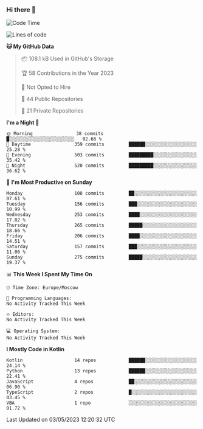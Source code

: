 ### Hi there 👋

<!--
**semwai/semwai** is a ✨ _special_ ✨ repository because its `README.md` (this file) appears on your GitHub profile.

Here are some ideas to get you started:

- 🔭 I’m currently working on ...
- 🌱 I’m currently learning ...
- 👯 I’m looking to collaborate on ...
- 🤔 I’m looking for help with ...
- 💬 Ask me about ...
- 📫 How to reach me: ...
- 😄 Pronouns: ...
- ⚡ Fun fact: ...
-->


<!--START_SECTION:waka-->
![Code Time](http://img.shields.io/badge/Code%20Time-0%20secs-blue)

![Lines of code](https://img.shields.io/badge/From%20Hello%20World%20I%27ve%20Written-1.4%20million%20lines%20of%20code-blue)

**🐱 My GitHub Data** 

> 📦 108.1 kB Used in GitHub's Storage 
 > 
> 🏆 58 Contributions in the Year 2023
 > 
> 🚫 Not Opted to Hire
 > 
> 📜 44 Public Repositories 
 > 
> 🔑 21 Private Repositories 
 > 
**I'm a Night 🦉** 

```text
🌞 Morning                38 commits          █░░░░░░░░░░░░░░░░░░░░░░░░   02.68 % 
🌆 Daytime                359 commits         ██████░░░░░░░░░░░░░░░░░░░   25.28 % 
🌃 Evening                503 commits         █████████░░░░░░░░░░░░░░░░   35.42 % 
🌙 Night                  520 commits         █████████░░░░░░░░░░░░░░░░   36.62 % 
```
📅 **I'm Most Productive on Sunday** 

```text
Monday                   108 commits         ██░░░░░░░░░░░░░░░░░░░░░░░   07.61 % 
Tuesday                  156 commits         ███░░░░░░░░░░░░░░░░░░░░░░   10.99 % 
Wednesday                253 commits         ████░░░░░░░░░░░░░░░░░░░░░   17.82 % 
Thursday                 265 commits         █████░░░░░░░░░░░░░░░░░░░░   18.66 % 
Friday                   206 commits         ████░░░░░░░░░░░░░░░░░░░░░   14.51 % 
Saturday                 157 commits         ███░░░░░░░░░░░░░░░░░░░░░░   11.06 % 
Sunday                   275 commits         █████░░░░░░░░░░░░░░░░░░░░   19.37 % 
```


📊 **This Week I Spent My Time On** 

```text
🕑︎ Time Zone: Europe/Moscow

💬 Programming Languages: 
No Activity Tracked This Week

🔥 Editors: 
No Activity Tracked This Week

💻 Operating System: 
No Activity Tracked This Week
```

**I Mostly Code in Kotlin** 

```text
Kotlin                   14 repos            ██████░░░░░░░░░░░░░░░░░░░   24.14 % 
Python                   13 repos            ██████░░░░░░░░░░░░░░░░░░░   22.41 % 
JavaScript               4 repos             ██░░░░░░░░░░░░░░░░░░░░░░░   06.90 % 
TypeScript               2 repos             █░░░░░░░░░░░░░░░░░░░░░░░░   03.45 % 
VBA                      1 repo              ░░░░░░░░░░░░░░░░░░░░░░░░░   01.72 % 
```




 Last Updated on 03/05/2023 12:20:32 UTC
<!--END_SECTION:waka-->
